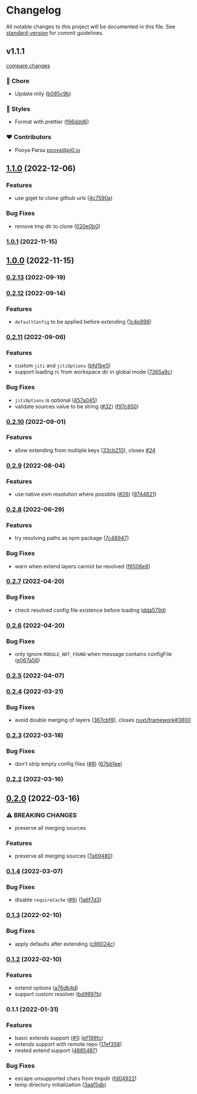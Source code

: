 # Changelog

All notable changes to this project will be documented in this file. See [standard-version](https://github.com/conventional-changelog/standard-version) for commit guidelines.

## v1.1.1

[compare changes](https://github.com/unjs/c12/compare/v1.1.0...v1.1.1)


### 🏡 Chore

  - Update mlly ([b085c9b](https://github.com/unjs/c12/commit/b085c9b))

### 🎨 Styles

  - Format with prettier ([f66ddd6](https://github.com/unjs/c12/commit/f66ddd6))

### ❤️  Contributors

- Pooya Parsa <pooya@pi0.io>

## [1.1.0](https://github.com/unjs/c12/compare/v1.0.1...v1.1.0) (2022-12-06)


### Features

* use giget to clone github urls ([4c7590a](https://github.com/unjs/c12/commit/4c7590ab94c667acd45fb1df05026d49b89431bc))


### Bug Fixes

* remove tmp dir to clone ([020e0b0](https://github.com/unjs/c12/commit/020e0b0ede67d02ce6953402201d3913c237dd1c))

### [1.0.1](https://github.com/unjs/c12/compare/v1.0.0...v1.0.1) (2022-11-15)

## [1.0.0](https://github.com/unjs/c12/compare/v0.2.13...v1.0.0) (2022-11-15)

### [0.2.13](https://github.com/unjs/c12/compare/v0.2.12...v0.2.13) (2022-09-19)

### [0.2.12](https://github.com/unjs/c12/compare/v0.2.11...v0.2.12) (2022-09-14)


### Features

* `defaultConfig` to be applied before extending ([1c4e898](https://github.com/unjs/c12/commit/1c4e8984e9ecacdeedfe5e2a98e5cb3991e94462))

### [0.2.11](https://github.com/unjs/c12/compare/v0.2.10...v0.2.11) (2022-09-06)


### Features

* custom `jiti` and `jitiOptions` ([bfd1be5](https://github.com/unjs/c12/commit/bfd1be5a21556eff57c75c1a9d6bece109823923))
* support loading rc from workspace dir in global mode ([7365a9c](https://github.com/unjs/c12/commit/7365a9cea52c6f9b7d266338bf8096c87c24b5ce))


### Bug Fixes

* `jitiOptions` is optional ([457a045](https://github.com/unjs/c12/commit/457a045683bb491bf9a42d035135b3dc7afce07b))
* validate sources value to be string ([#32](https://github.com/unjs/c12/issues/32)) ([f97c850](https://github.com/unjs/c12/commit/f97c850e81f2049e74194b76b82c82974a775141))

### [0.2.10](https://github.com/unjs/c12/compare/v0.2.9...v0.2.10) (2022-09-01)


### Features

* allow extending from multiple keys ([33cb210](https://github.com/unjs/c12/commit/33cb21032ec9d06baac4c69fc0dbf174b89b8944)), closes [#24](https://github.com/unjs/c12/issues/24)

### [0.2.9](https://github.com/unjs/c12/compare/v0.2.8...v0.2.9) (2022-08-04)


### Features

* use native esm resolution where possible ([#26](https://github.com/unjs/c12/issues/26)) ([9744621](https://github.com/unjs/c12/commit/97446215b1069b5f8dec68528e0cfcecdd9f5659))

### [0.2.8](https://github.com/unjs/c12/compare/v0.2.7...v0.2.8) (2022-06-29)


### Features

* try resolving paths as npm package ([7c48947](https://github.com/unjs/c12/commit/7c48947754bce2f881d153eb3c490f2940814c80))


### Bug Fixes

* warn when extend layers cannot be resolved ([f6506e8](https://github.com/unjs/c12/commit/f6506e814520716908944be0d2845b489feac353))

### [0.2.7](https://github.com/unjs/c12/compare/v0.2.6...v0.2.7) (2022-04-20)


### Bug Fixes

* check resolved config file existence before loading ([dda579d](https://github.com/unjs/c12/commit/dda579d26467bb8e3f2964de2f76057cc48edbcf))

### [0.2.6](https://github.com/unjs/c12/compare/v0.2.5...v0.2.6) (2022-04-20)


### Bug Fixes

* only ignore `MODULE_NOT_FOUND` when message contains configFile ([e067a56](https://github.com/unjs/c12/commit/e067a56e5d47bf396b6b8abd898fff249a1037fd))

### [0.2.5](https://github.com/unjs/c12/compare/v0.2.4...v0.2.5) (2022-04-07)

### [0.2.4](https://github.com/unjs/c12/compare/v0.2.3...v0.2.4) (2022-03-21)


### Bug Fixes

* avoid double merging of layers ([367cbf8](https://github.com/unjs/c12/commit/367cbf876bad7c389a462409c1cb1481c7b61804)), closes [nuxt/framework#3800](https://github.com/nuxt/framework/issues/3800)

### [0.2.3](https://github.com/unjs/c12/compare/v0.2.2...v0.2.3) (2022-03-18)


### Bug Fixes

* don't strip empty config files ([#8](https://github.com/unjs/c12/issues/8)) ([67bb1ee](https://github.com/unjs/c12/commit/67bb1ee1d36a0668ccf259a42148002b20ff0c25))

### [0.2.2](https://github.com/unjs/c12/compare/v0.2.0...v0.2.2) (2022-03-16)

## [0.2.0](https://github.com/unjs/c12/compare/v0.1.4...v0.2.0) (2022-03-16)


### ⚠ BREAKING CHANGES

* preserve all merging sources

### Features

* preserve all merging sources ([7a69480](https://github.com/unjs/c12/commit/7a694809c6b21c22fada40256373aced9d56d706))

### [0.1.4](https://github.com/unjs/c12/compare/v0.1.3...v0.1.4) (2022-03-07)


### Bug Fixes

* disable `requireCache` ([#6](https://github.com/unjs/c12/issues/6)) ([1a6f7d3](https://github.com/unjs/c12/commit/1a6f7d368b643bcebfa38d160c3c31dd7339ae65))

### [0.1.3](https://github.com/unjs/c12/compare/v0.1.2...v0.1.3) (2022-02-10)


### Bug Fixes

* apply defaults after extending ([c86024c](https://github.com/unjs/c12/commit/c86024cdc13708b837e5da717fde91ed1bbf6e9a))

### [0.1.2](https://github.com/unjs/c12/compare/v0.1.1...v0.1.2) (2022-02-10)


### Features

* extend options ([a76db4d](https://github.com/unjs/c12/commit/a76db4d6c363e0af7e7249f225f036117a750738))
* support custom resolver ([bd9997b](https://github.com/unjs/c12/commit/bd9997b3e897a9312d4c1bf0862db641d1e5f18f))

### 0.1.1 (2022-01-31)


### Features

* basic extends support ([#1](https://github.com/unjs/c12/issues/1)) ([ef199fc](https://github.com/unjs/c12/commit/ef199fcdbcfbff85f4a434ffc70aa1fb065c9a9f))
* extends support with remote repo ([17ef358](https://github.com/unjs/c12/commit/17ef3586c5b844d7a52e44508d05dbb92618f8fa))
* nested extend support ([4885487](https://github.com/unjs/c12/commit/48854874d9121724961b4275e96675706a86c465))


### Bug Fixes

* escape unsupported chars from tmpdir ([fd04922](https://github.com/unjs/c12/commit/fd04922c40a9893e7e98e06d3be650674b5c6508))
* temp directory initialization ([3aaf5db](https://github.com/unjs/c12/commit/3aaf5dbf57ceb34704de02c4756f0ac50281c6d1))
